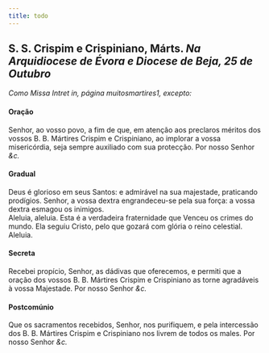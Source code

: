 ```yaml
---
title: todo
---
```

<h2 class="text-center">S. S. Crispim e Crispiniano, Márts. <em>Na Arquidiocese de Évora e Diocese de Beja, 25 de Outubro</em></h2>

<em>Como Missa Intret in, página muitosmartires1, excepto:</em>

<h4 class="text-center">Oração</h4>
<div class="container-fluid">
<div class="row">
<div class="dropcap text-justify">

</div>
<div class="dropcap text-justify">
Senhor, ao vosso povo, a fim de que, em atenção aos preclaros méritos dos vossos B. B. Mártires Crispim e Crispiniano, ao implorar a vossa misericórdia, seja sempre auxiliado com sua protecção. Por nosso Senhor <em>&c.</em>
</div>
</div>
</div>

<h4 class="text-center">Gradual</h4>
<div class="container-fluid">
<div class="row">
<div class="dropcap text-justify">

</div>
<div class="dropcap text-justify">
Deus é glorioso em seus Santos: e admirável na sua majestade, praticando prodígios. Senhor, a vossa dextra engrandeceu-se pela sua força: a vossa dextra esmagou os inimigos.
</div>
<div class="text-justify">

</div>
<div class="text-justify">
Aleluia, aleluia. Esta é a verdadeira fraternidade que Venceu os crimes do mundo. Ela seguiu Cristo, pelo que gozará com glória o reino celestial. Aleluia.
</div>
</div>
</div>

<h4 class="text-center">Secreta</h4>
<div class="container-fluid">
<div class="row">
<div class="dropcap text-justify">

</div>
<div class="dropcap text-justify">
Recebei propício, Senhor, as dádivas que oferecemos, e permiti que a oração dos vossos B. B. Mártires Crispim e Crispiniano as torne agradáveis à vossa Majestade. Por nosso Senhor <em>&c.</em>
</div>
</div>
</div>

<h4 class="text-center">Postcomúnio</h4>
<div class="container-fluid">
<div class="row">
<div class="dropcap text-justify">

</div>
<div class="dropcap text-justify">
Que os sacramentos recebidos, Senhor, nos purifiquem, e pela intercessão dos B. B. Mártires Crispim e Crispiniano nos livrem de todos os males. Por nosso Senhor <em>&c.</em>
</div>
</div>
</div>